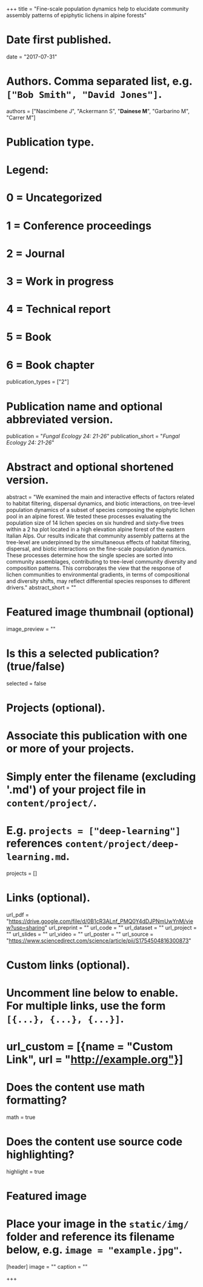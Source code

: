 +++
title = "Fine-scale population dynamics help to elucidate community assembly patterns of epiphytic lichens in alpine forests"

# Date first published.
date = "2017-07-31"

# Authors. Comma separated list, e.g. `["Bob Smith", "David Jones"]`.
authors = ["Nascimbene J", "Ackermann S", "**Dainese M**", "Garbarino M", "Carrer M"]

# Publication type.
# Legend:
# 0 = Uncategorized
# 1 = Conference proceedings
# 2 = Journal
# 3 = Work in progress
# 4 = Technical report
# 5 = Book
# 6 = Book chapter
publication_types = ["2"]

# Publication name and optional abbreviated version.
publication = "*Fungal Ecology 24: 21-26*"
publication_short = "*Fungal Ecology 24: 21-26*"

# Abstract and optional shortened version.
abstract = "We examined the main and interactive effects of factors related to habitat filtering, dispersal dynamics, and biotic interactions, on tree-level population dynamics of a subset of species composing the epiphytic lichen pool in an alpine forest. We tested these processes evaluating the population size of 14 lichen species on six hundred and sixty-five trees within a 2 ha plot located in a high elevation alpine forest of the eastern Italian Alps. Our results indicate that community assembly patterns at the tree-level are underpinned by the simultaneous effects of habitat filtering, dispersal, and biotic interactions on the fine-scale population dynamics. These processes determine how the single species are sorted into community assemblages, contributing to tree-level community diversity and composition patterns. This corroborates the view that the response of lichen communities to environmental gradients, in terms of compositional and diversity shifts, may reflect differential species responses to different drivers."
abstract_short = ""

# Featured image thumbnail (optional)
image_preview = ""

# Is this a selected publication? (true/false)
selected = false

# Projects (optional).
#   Associate this publication with one or more of your projects.
#   Simply enter the filename (excluding '.md') of your project file in `content/project/`.
#   E.g. `projects = ["deep-learning"]` references `content/project/deep-learning.md`.
projects = []

# Links (optional).
url_pdf = "https://drive.google.com/file/d/0B1cR3ALnf_PMQ0Y4dDJPNmUwYnM/view?usp=sharing"
url_preprint = ""
url_code = ""
url_dataset = ""
url_project = ""
url_slides = ""
url_video = ""
url_poster = ""
url_source = "https://www.sciencedirect.com/science/article/pii/S1754504816300873"

# Custom links (optional).
#   Uncomment line below to enable. For multiple links, use the form `[{...}, {...}, {...}]`.
# url_custom = [{name = "Custom Link", url = "http://example.org"}]

# Does the content use math formatting?
math = true

# Does the content use source code highlighting?
highlight = true

# Featured image
# Place your image in the `static/img/` folder and reference its filename below, e.g. `image = "example.jpg"`.
[header]
image = ""
caption = ""

+++
